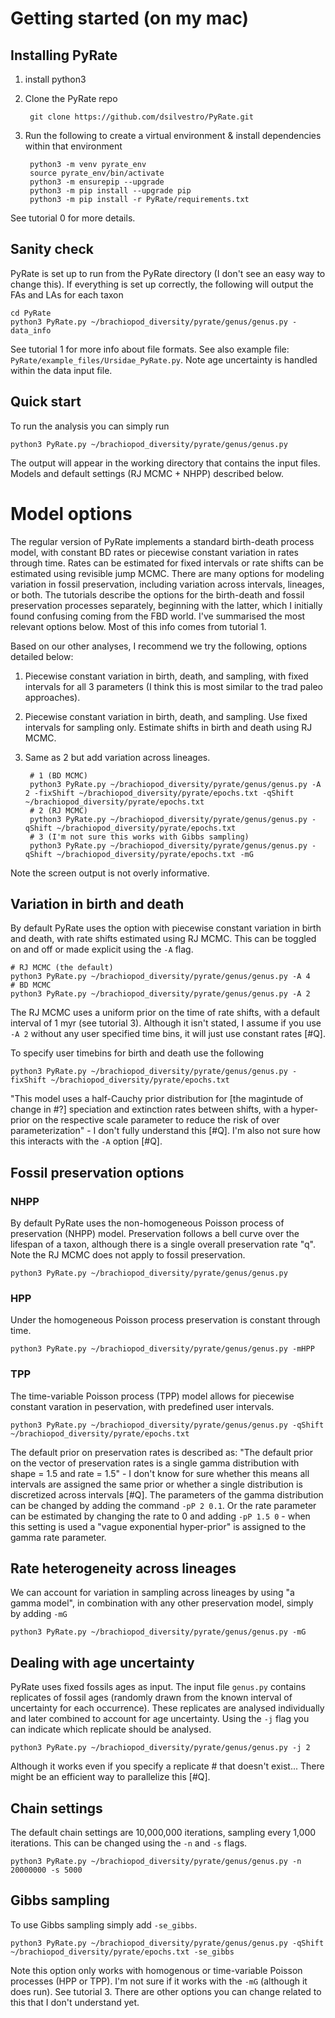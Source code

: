 # Getting started (on my mac)

## Installing PyRate
1. install python3
2. Clone the PyRate repo

        git clone https://github.com/dsilvestro/PyRate.git

3. Run the following to create a virtual environment & install dependencies within that environment

        python3 -m venv pyrate_env
        source pyrate_env/bin/activate
        python3 -m ensurepip --upgrade
        python3 -m pip install --upgrade pip
        python3 -m pip install -r PyRate/requirements.txt

See tutorial 0 for more details.

## Sanity check
PyRate is set up to run from the PyRate directory (I don't see an easy way to change this). If everything is set up correctly, the following will output the FAs and LAs for each taxon

    cd PyRate
    python3 PyRate.py ~/brachiopod_diversity/pyrate/genus/genus.py -data_info

See tutorial 1 for more info about file formats.
See also example file: `PyRate/example_files/Ursidae_PyRate.py`.
Note age uncertainty is handled within the data input file.

## Quick start
To run the analysis you can simply run

    python3 PyRate.py ~/brachiopod_diversity/pyrate/genus/genus.py

The output will appear in the working directory that contains the input files. Models and default settings (RJ MCMC + NHPP) described below.

# Model options

The regular version of PyRate implements a standard birth-death process model, with constant BD rates or piecewise constant variation in rates through time. Rates can be estimated for fixed intervals or rate shifts can be estimated using revisible jump MCMC. There are many options for modeling variation in fossil preservation, including variation across intervals, lineages, or both. The tutorials describe the options for the birth-death and fossil preservation processes separately, beginning with the latter, which I initially found confusing coming from the FBD world. I've summarised the most relevant options below. Most of this info comes from tutorial 1.

Based on our other analyses, I recommend we try the following, options detailed below:

1. Piecewise constant variation in birth, death, and sampling, with fixed intervals for all 3 parameters (I think this is most similar to the trad paleo approaches).
2. Piecewise constant variation in birth, death, and sampling. Use fixed intervals for sampling only. Estimate shifts in birth and death using RJ MCMC.
3. Same as 2 but add variation across lineages.

        # 1 (BD MCMC)
        python3 PyRate.py ~/brachiopod_diversity/pyrate/genus/genus.py -A 2 -fixShift ~/brachiopod_diversity/pyrate/epochs.txt -qShift ~/brachiopod_diversity/pyrate/epochs.txt
        # 2 (RJ MCMC)
        python3 PyRate.py ~/brachiopod_diversity/pyrate/genus/genus.py -qShift ~/brachiopod_diversity/pyrate/epochs.txt
        # 3 (I'm not sure this works with Gibbs sampling)
        python3 PyRate.py ~/brachiopod_diversity/pyrate/genus/genus.py -qShift ~/brachiopod_diversity/pyrate/epochs.txt -mG

Note the screen output is not overly informative.

## Variation in birth and death
By default PyRate uses the option with piecewise constant variation in birth and death, with rate shifts estimated using RJ MCMC. This can be toggled on and off or made explicit using the `-A` flag.

    # RJ MCMC (the default)
    python3 PyRate.py ~/brachiopod_diversity/pyrate/genus/genus.py -A 4
    # BD MCMC
    python3 PyRate.py ~/brachiopod_diversity/pyrate/genus/genus.py -A 2

The RJ MCMC uses a uniform prior on the time of rate shifts, with a default interval of 1 myr (see tutorial 3). 
Although it isn't stated, I assume if you use `-A 2` without any user specified time bins, it will just use constant rates [#Q].

To specify user timebins for birth and death use the following

    python3 PyRate.py ~/brachiopod_diversity/pyrate/genus/genus.py -fixShift ~/brachiopod_diversity/pyrate/epochs.txt

"This model uses a half-Cauchy prior distribution for [the magintude of change in #?] speciation and extinction rates between shifts, with a hyper-prior on the respective scale parameter to reduce the risk of over parameterization" - I don't fully understand this [#Q]. I'm also not sure how this interacts with the `-A` option [#Q].

## Fossil preservation options

### NHPP
By default PyRate uses the non-homogeneous Poisson process of preservation (NHPP) model. Preservation follows a bell curve over the lifespan of a taxon, although there is a single overall preservation rate "q". Note the RJ MCMC does not apply to fossil preservation.

	python3 PyRate.py ~/brachiopod_diversity/pyrate/genus/genus.py

### HPP
Under the homogeneous Poisson process preservation is constant through time.

    python3 PyRate.py ~/brachiopod_diversity/pyrate/genus/genus.py -mHPP

### TPP
The time-variable Poisson process (TPP) model allows for piecewise constant varation in peservation, with predefined user intervals.

    python3 PyRate.py ~/brachiopod_diversity/pyrate/genus/genus.py -qShift ~/brachiopod_diversity/pyrate/epochs.txt

The default prior on preservation rates is described as: "The default prior on the vector of preservation rates is a single gamma distribution with shape = 1.5 and rate = 1.5" - I don't know for sure whether this means all intervals are assigned the same prior or whether a single distribution is discretized across intervals [#Q]. The parameters of the gamma distribution can be changed by adding the command `-pP 2 0.1`. Or the rate parameter can be estimated by changing the rate to 0 and adding `-pP 1.5 0` - when this setting is used a "vague exponential hyper-prior" is assigned to the gamma rate parameter.

## Rate heterogeneity across lineages
We can account for variation in sampling across lineages by using "a gamma model", in combination with any other preservation model, simply by adding `-mG`

    python3 PyRate.py ~/brachiopod_diversity/pyrate/genus/genus.py -mG

## Dealing with age uncertainty
PyRate uses fixed fossils ages as input. The input file `genus.py` contains replicates of fossil ages (randomly drawn from the known interval of uncertainty for each occurrence). These replicates are analysed individually and later combined to account for age uncertainty. Using the `-j` flag you can indicate which replicate should be analysed. 

    python3 PyRate.py ~/brachiopod_diversity/pyrate/genus/genus.py -j 2

Although it works even if you specify a replicate # that doesn't exist...
There might be an efficient way to parallelize this [#Q].

## Chain settings
The default chain settings are 10,000,000 iterations, sampling every 1,000 iterations. This can be changed using the `-n` and `-s` flags.

    python3 PyRate.py ~/brachiopod_diversity/pyrate/genus/genus.py -n 20000000 -s 5000

## Gibbs sampling 
To use Gibbs sampling simply add `-se_gibbs`.
 
    python3 PyRate.py ~/brachiopod_diversity/pyrate/genus/genus.py -qShift ~/brachiopod_diversity/pyrate/epochs.txt -se_gibbs

Note this option only works with homogenous or time-variable Poisson processes (HPP or TPP). I'm not sure if it works with the `-mG` (although it does run). See tutorial 3. There are other options you can change related to this that I don't understand yet.
